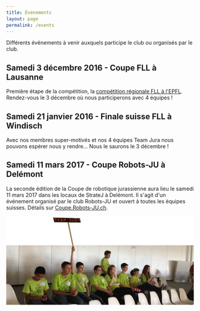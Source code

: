```yaml
---
title: Événements
layout: page
permalink: /events
---
```


Différents événements à venir auxquels participe le club ou organisés par le club.

## Samedi 3 décembre 2016 - Coupe FLL à Lausanne

Première étape de la compétition, la [compétition régionale FLL à l'EPFL](http://sps.epfl.ch/cms/site/sps/lang/fr/FLL).
Rendez-vous le 3 décembre où nous participerons avec 4 équipes !

## Samedi 21 janvier 2016 - Finale suisse FLL à Windisch

Avec nos membres super-motivés et nos 4 équipes Team Jura nous pouvons espérer nous y rendre...
Nous le saurons le 3 décembre !

## Samedi 11 mars 2017 - Coupe Robots-JU à Delémont

La seconde édition de la Coupe de robotique jurassienne aura lieu le samedi 11 mars 2017 dans les locaux de StrateJ à Delémont.
Il s'agit d'un événement organisé par le club Robots-JU et ouvert à toutes les équipes suisses. Détails sur [Coupe.Robots-JU.ch](https://coupe.robots-ju.ch/).

![Robot Game](/media/banners/events.jpg)
